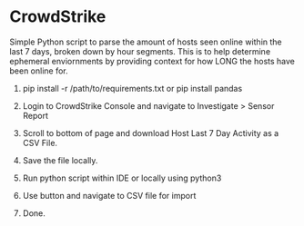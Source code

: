 # CrowdStrike
Simple Python script to parse the amount of hosts seen online within the last 7 days, broken down by hour segments. This is to help determine ephemeral enviornments by providing context for how LONG the hosts have been online for.
 
1) pip install -r /path/to/requirements.txt or pip install pandas

2) Login to CrowdStrike Console and navigate to Investigate > Sensor Report

2) Scroll to bottom of page and download Host Last 7 Day Activity as a CSV File.

3) Save the file locally.

4) Run python script within IDE or locally using python3 

5) Use button and navigate to CSV file for import

6) Done.
